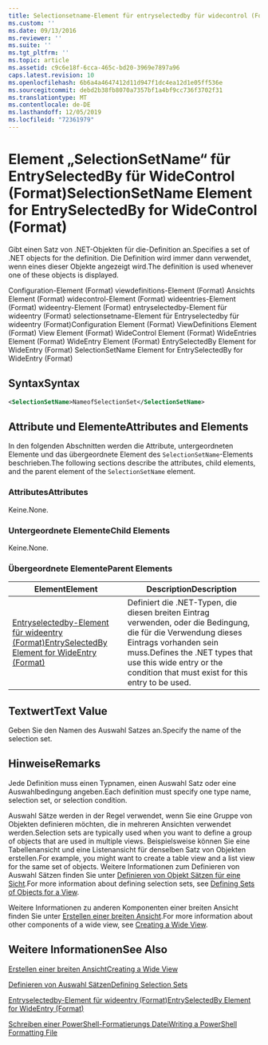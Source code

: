 ```yaml
---
title: Selectionsetname-Element für entryselectedby für widecontrol (Format) | Microsoft-Dokumentation
ms.custom: ''
ms.date: 09/13/2016
ms.reviewer: ''
ms.suite: ''
ms.tgt_pltfrm: ''
ms.topic: article
ms.assetid: c9c6e18f-6cca-465c-bd20-3969e7897a96
caps.latest.revision: 10
ms.openlocfilehash: 6b6a4a4647412d11d947f1dc4ea12d1e05ff536e
ms.sourcegitcommit: debd2b38fb8070a7357bf1a4bf9cc736f3702f31
ms.translationtype: MT
ms.contentlocale: de-DE
ms.lasthandoff: 12/05/2019
ms.locfileid: "72361979"
---
```

# <a name="selectionsetname-element-for-entryselectedby-for-widecontrol-format"></a><span data-ttu-id="eaa59-102">Element „SelectionSetName“ für EntrySelectedBy für WideControl (Format)</span><span class="sxs-lookup"><span data-stu-id="eaa59-102">SelectionSetName Element for EntrySelectedBy for WideControl (Format)</span></span>

<span data-ttu-id="eaa59-103">Gibt einen Satz von .NET-Objekten für die-Definition an.</span><span class="sxs-lookup"><span data-stu-id="eaa59-103">Specifies a set of .NET objects for the definition.</span></span> <span data-ttu-id="eaa59-104">Die Definition wird immer dann verwendet, wenn eines dieser Objekte angezeigt wird.</span><span class="sxs-lookup"><span data-stu-id="eaa59-104">The definition is used whenever one of these objects is displayed.</span></span>

<span data-ttu-id="eaa59-105">Configuration-Element (Format) viewdefinitions-Element (Format) Ansichts Element (Format) widecontrol-Element (Format) wideentries-Element (Format) wideentry-Element (Format) entryselectedby-Element für wideentry (Format) selectionsetname-Element für Entryselectedby für wideentry (Format)</span><span class="sxs-lookup"><span data-stu-id="eaa59-105">Configuration Element (Format) ViewDefinitions Element (Format) View Element (Format) WideControl Element (Format) WideEntries Element (Format) WideEntry Element (Format) EntrySelectedBy Element for WideEntry (Format) SelectionSetName Element for EntrySelectedBy for WideEntry (Format)</span></span>

## <a name="syntax"></a><span data-ttu-id="eaa59-106">Syntax</span><span class="sxs-lookup"><span data-stu-id="eaa59-106">Syntax</span></span>

```xml
<SelectionSetName>NameofSelectionSet</SelectionSetName>

```

## <a name="attributes-and-elements"></a><span data-ttu-id="eaa59-107">Attribute und Elemente</span><span class="sxs-lookup"><span data-stu-id="eaa59-107">Attributes and Elements</span></span>

<span data-ttu-id="eaa59-108">In den folgenden Abschnitten werden die Attribute, untergeordneten Elemente und das übergeordnete Element des `SelectionSetName`-Elements beschrieben.</span><span class="sxs-lookup"><span data-stu-id="eaa59-108">The following sections describe the attributes, child elements, and the parent element of the `SelectionSetName` element.</span></span>

### <a name="attributes"></a><span data-ttu-id="eaa59-109">Attributes</span><span class="sxs-lookup"><span data-stu-id="eaa59-109">Attributes</span></span>

<span data-ttu-id="eaa59-110">Keine.</span><span class="sxs-lookup"><span data-stu-id="eaa59-110">None.</span></span>

### <a name="child-elements"></a><span data-ttu-id="eaa59-111">Untergeordnete Elemente</span><span class="sxs-lookup"><span data-stu-id="eaa59-111">Child Elements</span></span>

<span data-ttu-id="eaa59-112">Keine.</span><span class="sxs-lookup"><span data-stu-id="eaa59-112">None.</span></span>

### <a name="parent-elements"></a><span data-ttu-id="eaa59-113">Übergeordnete Elemente</span><span class="sxs-lookup"><span data-stu-id="eaa59-113">Parent Elements</span></span>

|<span data-ttu-id="eaa59-114">Element</span><span class="sxs-lookup"><span data-stu-id="eaa59-114">Element</span></span>|<span data-ttu-id="eaa59-115">Description</span><span class="sxs-lookup"><span data-stu-id="eaa59-115">Description</span></span>|
|-------------|-----------------|
|[<span data-ttu-id="eaa59-116">Entryselectedby-Element für wideentry (Format)</span><span class="sxs-lookup"><span data-stu-id="eaa59-116">EntrySelectedBy Element for WideEntry (Format)</span></span>](./entryselectedby-element-for-wideentry-format.md)|<span data-ttu-id="eaa59-117">Definiert die .NET-Typen, die diesen breiten Eintrag verwenden, oder die Bedingung, die für die Verwendung dieses Eintrags vorhanden sein muss.</span><span class="sxs-lookup"><span data-stu-id="eaa59-117">Defines the .NET types that use this wide entry or the condition that must exist for this entry to be used.</span></span>|

## <a name="text-value"></a><span data-ttu-id="eaa59-118">Textwert</span><span class="sxs-lookup"><span data-stu-id="eaa59-118">Text Value</span></span>

<span data-ttu-id="eaa59-119">Geben Sie den Namen des Auswahl Satzes an.</span><span class="sxs-lookup"><span data-stu-id="eaa59-119">Specify the name of the selection set.</span></span>

## <a name="remarks"></a><span data-ttu-id="eaa59-120">Hinweise</span><span class="sxs-lookup"><span data-stu-id="eaa59-120">Remarks</span></span>

<span data-ttu-id="eaa59-121">Jede Definition muss einen Typnamen, einen Auswahl Satz oder eine Auswahlbedingung angeben.</span><span class="sxs-lookup"><span data-stu-id="eaa59-121">Each definition must specify one type name, selection set, or selection condition.</span></span>

<span data-ttu-id="eaa59-122">Auswahl Sätze werden in der Regel verwendet, wenn Sie eine Gruppe von Objekten definieren möchten, die in mehreren Ansichten verwendet werden.</span><span class="sxs-lookup"><span data-stu-id="eaa59-122">Selection sets are typically used when you want to define a group of objects that are used in multiple views.</span></span> <span data-ttu-id="eaa59-123">Beispielsweise können Sie eine Tabellenansicht und eine Listenansicht für denselben Satz von Objekten erstellen.</span><span class="sxs-lookup"><span data-stu-id="eaa59-123">For example, you might want to create a table view and a list view for the same set of objects.</span></span> <span data-ttu-id="eaa59-124">Weitere Informationen zum Definieren von Auswahl Sätzen finden Sie unter [Definieren von Objekt Sätzen für eine Sicht](./defining-selection-sets.md).</span><span class="sxs-lookup"><span data-stu-id="eaa59-124">For more information about defining selection sets, see [Defining Sets of Objects for a View](./defining-selection-sets.md).</span></span>

<span data-ttu-id="eaa59-125">Weitere Informationen zu anderen Komponenten einer breiten Ansicht finden Sie unter [Erstellen einer breiten Ansicht](./creating-a-wide-view.md).</span><span class="sxs-lookup"><span data-stu-id="eaa59-125">For more information about other components of a wide view, see [Creating a Wide View](./creating-a-wide-view.md).</span></span>

## <a name="see-also"></a><span data-ttu-id="eaa59-126">Weitere Informationen</span><span class="sxs-lookup"><span data-stu-id="eaa59-126">See Also</span></span>

[<span data-ttu-id="eaa59-127">Erstellen einer breiten Ansicht</span><span class="sxs-lookup"><span data-stu-id="eaa59-127">Creating a Wide View</span></span>](./creating-a-wide-view.md)

[<span data-ttu-id="eaa59-128">Definieren von Auswahl Sätzen</span><span class="sxs-lookup"><span data-stu-id="eaa59-128">Defining Selection Sets</span></span>](./defining-selection-sets.md)

[<span data-ttu-id="eaa59-129">Entryselectedby-Element für wideentry (Format)</span><span class="sxs-lookup"><span data-stu-id="eaa59-129">EntrySelectedBy Element for WideEntry (Format)</span></span>](./entryselectedby-element-for-wideentry-format.md)

[<span data-ttu-id="eaa59-130">Schreiben einer PowerShell-Formatierungs Datei</span><span class="sxs-lookup"><span data-stu-id="eaa59-130">Writing a PowerShell Formatting File</span></span>](./writing-a-powershell-formatting-file.md)
